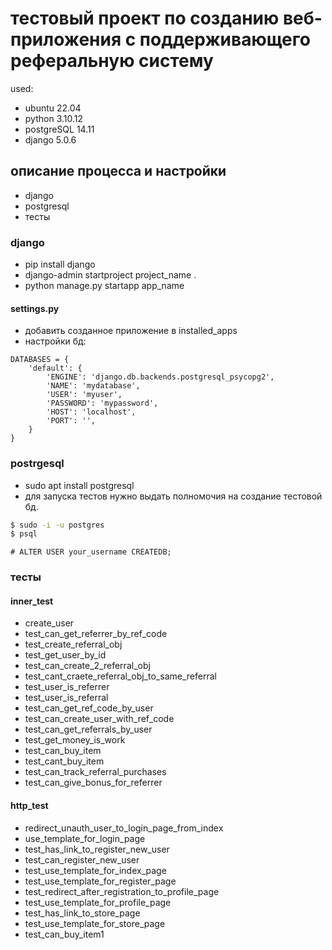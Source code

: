 # тестовый проект по созданию веб-приложения с поддерживающего реферальную систему
used:
- ubuntu 22.04
- python 3.10.12
- postgreSQL 14.11
- django 5.0.6

## описание процесса и настройки
- django
- postgresql
- тесты

### django
- pip install django
- django-admin startproject project_name .
- python manage.py startapp app_name
#### settings.py
- добавить созданное приложение в installed_apps
- настройки бд:
```
DATABASES = {
    'default': {
        'ENGINE': 'django.db.backends.postgresql_psycopg2',
        'NAME': 'mydatabase',
        'USER': 'myuser',
        'PASSWORD': 'mypassword',
        'HOST': 'localhost',
        'PORT': '',
    }
}
```

### postrgesql
- sudo apt install postgresql
- для запуска тестов нужно выдать полномочия на создание тестовой бд.
```sh
$ sudo -i -u postgres
$ psql
```
```psql
# ALTER USER your_username CREATEDB;
```

###  тесты
#### inner_test
- create_user
- test_can_get_referrer_by_ref_code
- test_create_referral_obj
- test_get_user_by_id
- test_can_create_2_referral_obj
- test_cant_craete_referral_obj_to_same_referral
- test_user_is_referrer
- test_user_is_referral
- test_can_get_ref_code_by_user
- test_can_create_user_with_ref_code
- test_can_get_referrals_by_user
- test_get_money_is_work
- test_can_buy_item
- test_cant_buy_item
- test_can_track_referral_purchases
- test_can_give_bonus_for_referrer

#### http_test
- redirect_unauth_user_to_login_page_from_index
- use_template_for_login_page
- test_has_link_to_register_new_user
- test_can_register_new_user
- test_use_template_for_index_page
- test_use_template_for_register_page
- test_redirect_after_registration_to_profile_page
- test_use_template_for_profile_page
- test_has_link_to_store_page
- test_use_template_for_store_page
- test_can_buy_item1